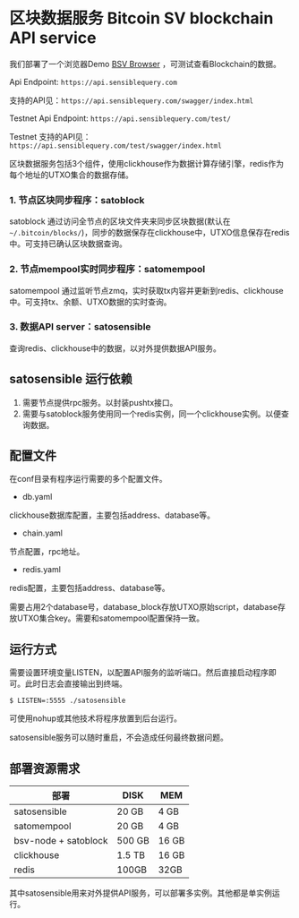 
# 区块数据服务 Bitcoin SV blockchain API service

我们部署了一个浏览器Demo [BSV Browser](https://sensiblequery.com/#/blocks) ，可测试查看Blockchain的数据。

Api Endpoint: `https://api.sensiblequery.com`

支持的API见：`https://api.sensiblequery.com/swagger/index.html`

Testnet Api Endpoint: `https://api.sensiblequery.com/test/`

Testnet 支持的API见：`https://api.sensiblequery.com/test/swagger/index.html`

区块数据服务包括3个组件，使用clickhouse作为数据计算存储引擎，redis作为每个地址的UTXO集合的数据存储。

### 1. 节点区块同步程序：satoblock

satoblock 通过访问全节点的区块文件夹来同步区块数据(默认在`~/.bitcoin/blocks/`)，同步的数据保存在clickhouse中，UTXO信息保存在redis中。可支持已确认区块数据查询。

### 2. 节点mempool实时同步程序：satomempool

satomempool 通过监听节点zmq，实时获取tx内容并更新到redis、clickhouse中。可支持tx、余额、UTXO数据的实时查询。

### 3. 数据API server：satosensible

查询redis、clickhouse中的数据，以对外提供数据API服务。

## satosensible 运行依赖

1. 需要节点提供rpc服务。以封装pushtx接口。
2. 需要与satoblock服务使用同一个redis实例，同一个clickhouse实例。以便查询数据。

## 配置文件

在conf目录有程序运行需要的多个配置文件。

* db.yaml

clickhouse数据库配置，主要包括address、database等。

* chain.yaml

节点配置，rpc地址。

* redis.yaml

redis配置，主要包括address、database等。

需要占用2个database号，database_block存放UTXO原始script，database存放UTXO集合key。需要和satomempool配置保持一致。


## 运行方式

需要设置环境变量LISTEN，以配置API服务的监听端口。然后直接启动程序即可。此时日志会直接输出到终端。

    $ LISTEN=:5555 ./satosensible

可使用nohup或其他技术将程序放置到后台运行。

satosensible服务可以随时重启，不会造成任何最终数据问题。


## 部署资源需求

| 部署                 | DISK   | MEM   |
|----------------------|--------|-------|
| satosensible         | 20 GB  | 4 GB  |
| satomempool          | 20 GB  | 4 GB  |
| bsv-node + satoblock | 500 GB | 16 GB |
| clickhouse           | 1.5 TB | 16 GB |
| redis                | 100GB  | 32GB  |

其中satosensible用来对外提供API服务，可以部署多实例。其他都是单实例运行。
